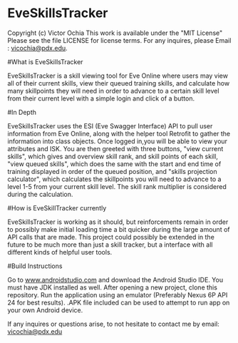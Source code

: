 # EveSkillsTracker

Copyright (c) Victor Ochia This work is available under the "MIT License" Please see the file LICENSE for license terms. 
For any inquires, please Email : vicochia@pdx.edu.


#What is EveSkillsTracker

EveSkillsTracker is a skill viewing tool for Eve Online where users may view all of their current skills, view their queued 
training skills, and calculate how many skillpoints they will need in order to advance to a certain skill level from their 
current level with a simple login and click of a button. 

#In Depth

EveSkillsTracker uses the ESI (Eve Swagger Interface) API to pull user information from Eve Online, along with 
the helper tool Retrofit to gather the information into class objects. Once logged in,you will be able to view your attributes 
and ISK. You are then greeted with three buttons, "view current skills", which gives and overview skill rank, and skill points 
of each skill, "view queued skills", which does the same with the start and end time of training displayed in order of the 
queued position, and "skills projection calculator", which calculates the skillpoints you will need to advance to a level 1-5 
from your current skill level. The skill rank multiplier is considered during the calculation.

#How is EveSkillTracker currently

EveSkillsTracker is working as it should, but reinforcements remain in order to possibly make initial loading time a bit
quicker during the large amount of API calls that are made. This project could possibly be extended in the future to be much
more than just a skill tracker, but a interface with all different kinds of helpful user tools.

#Build Instructions

Go to www.androidstudio.com and download the Android Studio IDE. You must have JDK installed as well. After opening a new 
project, clone this repository. Run the application using an emulator (Preferably Nexus 6P API 24 for best results). .APK file 
included can be used to attempt to run app on your own Android device.

If any inquires or questions arise, to not hesitate to contact me by email: vicochia@pdx.edu
